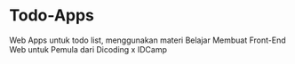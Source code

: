 # Todo-Apps
Web Apps untuk todo list, menggunakan materi  Belajar Membuat Front-End Web untuk Pemula dari Dicoding x IDCamp
